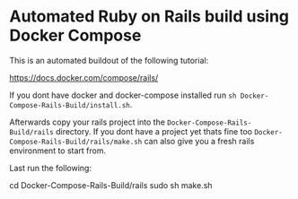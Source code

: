 # Automated Ruby on Rails build using Docker Compose

This is an automated buildout of the following tutorial:

https://docs.docker.com/compose/rails/

If you dont have docker and docker-compose installed run `sh Docker-Compose-Rails-Build/install.sh`.

Afterwards copy your rails project into the `Docker-Compose-Rails-Build/rails` directory.  If you dont have a project yet thats fine too `Docker-Compose-Rails-Build/rails/make.sh` can also give you a fresh rails environment to start from. 

Last run the following:

   cd Docker-Compose-Rails-Build/rails
   sudo sh make.sh